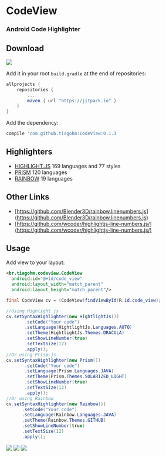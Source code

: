 # CodeView
### Android Code Highlighter

## Download

[![](https://jitpack.io/v/tiagohm/CodeView.svg)](https://jitpack.io/#tiagohm/CodeView)

Add it in your root `build.gradle` at the end of repositories:
```gradle
allprojects {
    repositories {
        ...
        maven { url "https://jitpack.io" }
    }
}
```
Add the dependency:
```gradle
compile 'com.github.tiagohm:CodeView:0.1.3
```

## Highlighters
* [HIGHLIGHT.JS](https://highlightjs.org/)
169 languages and 77 styles
* [PRISM](http://prismjs.com/)
120 languages
* [RAINBOW](https://craig.is/making/rainbows)
19 languages

## Other Links
* [https://github.com/Blender3D/rainbow.linenumbers.js](https://github.com/Blender3D/rainbow.linenumbers.js)
* [https://github.com/wcoder/highlightjs-line-numbers.js/](https://github.com/wcoder/highlightjs-line-numbers.js/)

## Usage

Add view to your layout:
```xml
<br.tiagohm.codeview.CodeView
  android:id="@+id/code_view"
  android:layout_width="match_parent"
  android:layout_height="match_parent"/>
 ```
 ```java
 final CodeView cv = (CodeView)findViewById(R.id.code_view);

 //Using Highlight.js
 cv.setSyntaxHighlighter(new HightlightJs())
        .setCode("Your code")
        .setLanguage(HightlightJs.Languages.AUTO)
        .setTheme(HightlightJs.Themes.DRACULA)
        .setShowLineNumber(true)
        .setTextSize(12)
        .apply();
 //Or using Prism.js
 cv.setSyntaxHighlighter(new Prism())
        .setCode("Your code")
        .setLanguage(Prism.Languages.JAVA)
        .setTheme(Prism.Themes.SOLARIZED_LIGHT)
        .setShowLineNumber(true)
        .setTextSize(12)
        .apply();
//Or using Rainbow
cv.setSyntaxHighlighter(new Rainbow())
       .setCode("Your code")
       .setLanguage(Rainbow.Languages.JAVA)
       .setTheme(Rainbow.Themes.GITHUB)
       .setShowLineNumber(true)
       .setTextSize(12)
       .apply();
 ```

 ![](https://raw.githubusercontent.com/tiagohm/CodeView/master/1.png)
 ![](https://raw.githubusercontent.com/tiagohm/CodeView/master/3.png)
 ![](https://raw.githubusercontent.com/tiagohm/CodeView/master/2.png)
